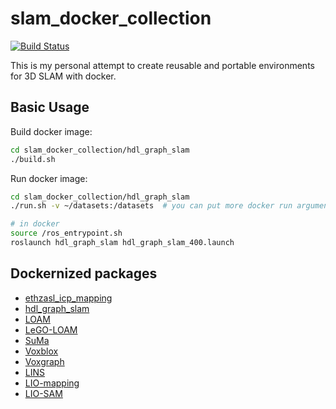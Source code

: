 # slam_docker_collection

[![Build Status](https://travis-ci.org/koide3/slam_docker_collection.svg?branch=master)](https://travis-ci.org/koide3/slam_docker_collection)

This is my personal attempt to create reusable and portable environments for 3D SLAM with docker.

## Basic Usage

Build docker image:
```bash
cd slam_docker_collection/hdl_graph_slam
./build.sh
```

Run docker image:
```bash
cd slam_docker_collection/hdl_graph_slam
./run.sh -v ~/datasets:/datasets  # you can put more docker run arguments

# in docker
source /ros_entrypoint.sh
roslaunch hdl_graph_slam hdl_graph_slam_400.launch
```

## Dockernized packages
- [ethzasl_icp_mapping](https://github.com/ethz-asl/ethzasl_icp_mapping)
- [hdl_graph_slam](https://github.com/koide3/hdl_graph_slam)
- [LOAM](https://github.com/laboshinl/loam_velodyne)
- [LeGO-LOAM](https://github.com/RobustFieldAutonomyLab/LeGO-LOAM)
- [SuMa](https://github.com/jbehley/SuMa)
- [Voxblox](https://github.com/ethz-asl/voxblox)
- [Voxgraph](https://github.com/ethz-asl/voxgraph)
- [LINS](https://github.com/ChaoqinRobotics/LINS---LiDAR-inertial-SLAM)
- [LIO-mapping](https://github.com/hyye/lio-mapping)
- [LIO-SAM](https://github.com/TixiaoShan/LIO-SAM)
